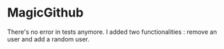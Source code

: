 # MagicGithub

There's no error in tests anymore.
I added two functionalities : remove an user and add a random user.
